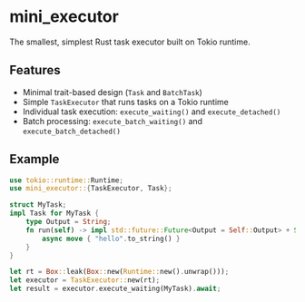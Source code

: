 # mini_executor

The smallest, simplest Rust task executor built on Tokio runtime.

## Features

- Minimal trait-based design (`Task` and `BatchTask`)
- Simple `TaskExecutor` that runs tasks on a Tokio runtime
- Individual task execution: `execute_waiting()` and `execute_detached()`
- Batch processing: `execute_batch_waiting()` and `execute_batch_detached()`

## Example

```rust
use tokio::runtime::Runtime;
use mini_executor::{TaskExecutor, Task};

struct MyTask;
impl Task for MyTask {
    type Output = String;
    fn run(self) -> impl std::future::Future<Output = Self::Output> + Send {
        async move { "hello".to_string() }
    }
}

let rt = Box::leak(Box::new(Runtime::new().unwrap()));
let executor = TaskExecutor::new(rt);
let result = executor.execute_waiting(MyTask).await;
